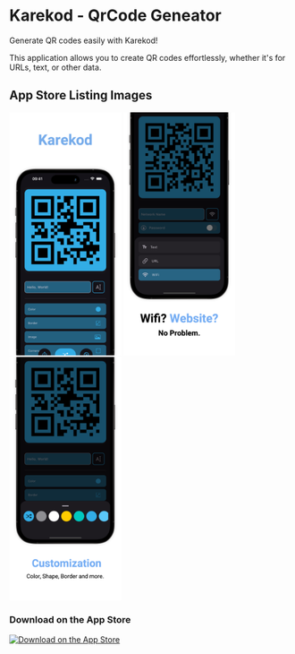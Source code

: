 # Karekod - QrCode Geneator

Generate QR codes easily with Karekod!


This application allows you to create QR codes effortlessly, whether it's for URLs, text, or other data.

## App Store Listing Images

<div align="start">
  <img src="https://github.com/osmseferoglu/karekod-flutter/blob/main/images/01.png?raw=true" width="200" alt="App Screenshot 1"/>
  <img src="https://github.com/osmseferoglu/karekod-flutter/blob/main/images/02.png?raw=true" width="200" alt="App Screenshot 2"/>
  <img src="https://github.com/osmseferoglu/karekod-flutter/blob/main/images/03.png?raw=true" width="200" alt="App Screenshot 3"/>
  <!-- Add more images as needed -->
</div>

### Download on the App Store
[![Download on the App Store](https://upload.wikimedia.org/wikipedia/commons/thumb/3/3c/Download_on_the_App_Store_Badge.svg/144px-Download_on_the_App_Store_Badge.svg.png?20170219160111)](https://apps.apple.com/app/karekod-qr-code-generator/id6737271009)
